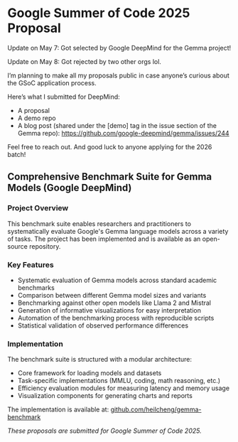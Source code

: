# Google Summer of Code 2025 Proposal

Update on May 7: Got selected by Google DeepMind for the Gemma project!

Update on May 8: Got rejected by two other orgs lol.

I’m planning to make all my proposals public in case anyone’s curious about the GSoC application process.

Here’s what I submitted for DeepMind:

- A proposal
- A demo repo
- A blog post (shared under the [demo] tag in the issue section of the Gemma repo):
https://github.com/google-deepmind/gemma/issues/244

Feel free to reach out. And good luck to anyone applying for the 2026 batch!


## Comprehensive Benchmark Suite for Gemma Models (Google DeepMind)

### Project Overview

This benchmark suite enables researchers and practitioners to systematically evaluate Google's Gemma language models across a variety of tasks. The project has been implemented and is available as an open-source repository.

### Key Features

- Systematic evaluation of Gemma models across standard academic benchmarks
- Comparison between different Gemma model sizes and variants
- Benchmarking against other open models like Llama 2 and Mistral
- Generation of informative visualizations for easy interpretation
- Automation of the benchmarking process with reproducible scripts
- Statistical validation of observed performance differences

### Implementation

The benchmark suite is structured with a modular architecture:
- Core framework for loading models and datasets
- Task-specific implementations (MMLU, coding, math reasoning, etc.)
- Efficiency evaluation modules for measuring latency and memory usage
- Visualization components for generating charts and reports

The implementation is available at: [github.com/heilcheng/gemma-benchmark](https://github.com/heilcheng/gemma-benchmark)

*These proposals are submitted for Google Summer of Code 2025.*
